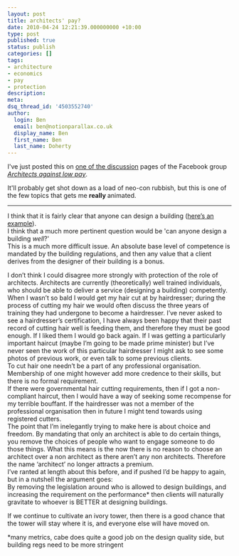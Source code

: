 ```yaml
---
layout: post
title: architects' pay?
date: 2010-04-24 12:21:39.000000000 +10:00
type: post
published: true
status: publish
categories: []
tags:
- architecture
- economics
- pay
- protection
description:
meta:
dsq_thread_id: '4503552740'
author:
  login: Ben
  email: ben@notionparallax.co.uk
  display_name: Ben
  first_name: Ben
  last_name: Doherty
---
```

<p>I've just posted this on <a href="http://www.facebook.com/topic.php?topic=50&amp;post=234&amp;uid=110216182335329#!/topic.php?uid=110216182335329&amp;topic=50">one of the discussion</a> pages of the Facebook group <em><a href="http://www.facebook.com/topic.php?topic=50&amp;post=234&amp;uid=110216182335329#!/group.php?gid=110216182335329">Architects against low pay</a></em>.</p>
<p>It'll probably get shot down as a load of neo-con rubbish, but this is one of the few topics that gets me <strong>really </strong>animated.</p>
<hr />I think that it is fairly clear that anyone can design a building (<a href="http://tinyurl.com/37j3arr">here’s an example</a>).<br />
I think that a much more pertinent question would be 'can anyone design a building <em>well</em>?'<br />
This is a much more difficult issue. An absolute base level of competence is mandated by the building regulations, and then any value that a client derives from the designer of their building is a bonus.</p>
<p>I don’t think I could disagree more strongly with protection of the role of architects. Architects are currently (theoretically) well trained individuals, who should be able to deliver a service (designing a building) competently. When I wasn’t so bald I would get my hair cut at by hairdresser; during the process of cutting my hair we would often discuss the three years of training they had undergone to become a hairdresser. I’ve never asked to see a hairdresser’s certification, I have always been happy that their past record of cutting hair well is feeding them, and therefore they must be good enough. If I liked them I would go back again. If I was getting a particularly important haircut (maybe I’m going to be made prime minister) but I’ve never seen the work of this particular hairdresser I might ask to see some photos of previous work, or even talk to some previous clients.<br />
To cut hair one needn’t be a part of any professional organisation. Membership of one might however add more credence to their skills, but there is no formal requirement.<br />
If there were governmental hair cutting requirements, then if I got a non-compliant haircut, then I would have a way of seeking some recompense for my terrible bouffant. If the hairdresser was not a member of the professional organisation then in future I might tend towards using registered cutters.<br />
The point that I’m inelegantly trying to make here is about choice and freedom. By mandating that only an architect is able to do certain things, you remove the choices of people who want to engage someone to do those things. What this means is the now there is no reason to choose an architect over a non architect as there aren’t any non architects. Therefore the name ‘architect’ no longer attracts a premium.<br />
I’ve ranted at length about this before, and if pushed I’d be happy to again, but in a nutshell the argument goes:<br />
By removing the legislation around who is allowed to design buildings, and increasing the requirement on the performance* then clients will naturally gravitate to whoever is BETTER at designing buildings.</p>
<p>If we continue to cultivate an ivory tower, then there is a good chance that the tower will stay where it is, and everyone else will have moved on.</p>
<p>*many metrics, cabe does quite a good job on the design quality side, but building regs need to be more stringent</p>
